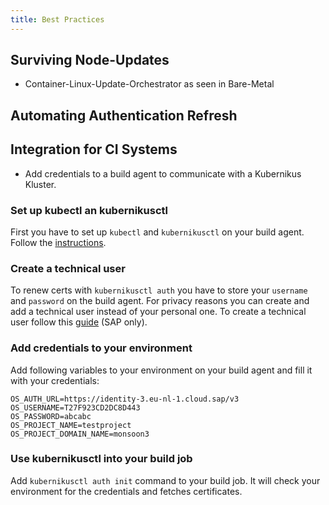 ```yaml
---
title: Best Practices 
---
```


## Surviving Node-Updates

  * Container-Linux-Update-Orchestrator as seen in Bare-Metal
  
## Automating Authentication Refresh

## Integration for CI Systems

  * Add credentials to a build agent to communicate with a Kubernikus Kluster.

### Set up kubectl an kubernikusctl
First you have to set up `kubectl` and `kubernikusctl` on your build agent. 
Follow the [instructions](https://github.com/sapcc/kubernikus/blob/master/docs/guide/authentication.md#authenticating-with-kubernetes). 

### Create a technical user
To renew certs with `kubernikusctl auth` you have to store your `username` and `password` on the build agent. For privacy reasons you can create and add a technical user instead of your personal one. To create a technical user follow this [guide](https://documentation.global.cloud.sap/docs/support/specific-requests/technical-user-requests.html) (SAP only).

### Add credentials to your environment
Add following variables to your environment on your build agent and fill it with your credentials:

```
OS_AUTH_URL=https://identity-3.eu-nl-1.cloud.sap/v3
OS_USERNAME=T27F923CD2DC8D443 
OS_PASSWORD=abcabc
OS_PROJECT_NAME=testproject
OS_PROJECT_DOMAIN_NAME=monsoon3
```

### Use kubernikusctl into your build job 
Add `kubernikusctl auth init` command to your build job. It will check your environment for the credentials and fetches certificates.

